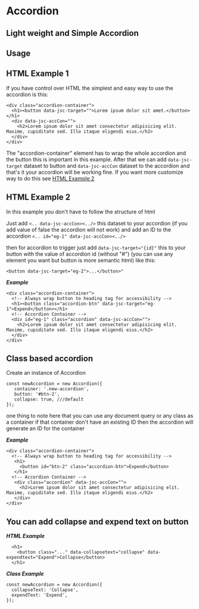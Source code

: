 # Accordion

## Light weight and Simple Accordion

## Usage 

## HTML Example 1

If you have control over HTML the simplest and easy way to use the accordion is this:

```
<div class="accordion-container">
  <h1><button data-jsc-target="">Lorem ipsum dolor sit amet.</button></h1>
  <div data-jsc-accCon="">
    <h2>Lorem ipsum dolor sit amet consectetur adipisicing elit. Maxime, cupiditate sed. Illo itaque eligendi eius.</h2>
  </div>
</div>
```
The "accordion-container" element has to wrap the whole accordion and the button this is important in this example. After that we can add `data-jsc-target` dataset to button and `data-jsc-accCon` dataset to the accordion and that's it your accordion will be working fine.
If you want more customize way to do this see [HTML Example 2](#html-example-2)

## HTML Example 2
In this example you don't have to follow the structure of html

Just add `<.. data-jsc-accCon><../>` this dataset to your accordion (if you add value of false the accordion will not work) and add an ID to the accordion `<.. id="eg-1" data-jsc-accCon><../>`

then for accordion to trigger just add `data-jsc-target="{id}"` this to your button with the value of accordion id (without "#") (you can use any element you want but button is more semantic html) like this:
```
<button data-jsc-target="eg-2">...</button>"
```

***Example***
```
<div class="accordion-container">
  <!-- Always wrap button to heading tag for accessibility -->
  <h1><button class="accordion-btn" data-jsc-target="eg-1">Expend</button></h1>
  <!-- Accordion Container -->
  <div id="eg-1" class="accordion" data-jsc-accCon="">
    <h2>Lorem ipsum dolor sit amet consectetur adipisicing elit. Maxime, cupiditate sed. Illo itaque eligendi eius.</h2>
  </div>
</div>
```

## Class based accordion
Create an instance of Accordion
```
const newAccordion = new Accordion({	
   container: '.new-accordion',
   button: '#btn-2',
   collapse: true, ///default
});
```
one thing to note here that you can use any document query or any class as a container if that container don't have an existing ID then the accordion will generate an ID for the container

***Example***
```
<div class="accordion-container">
  <!-- Always wrap button to heading tag for accessibility -->
   <h1>
     <button id="btn-2" class="accordion-btn">Expend</button>
   </h1>
  <!-- Accordion Container -->
   <div class="accordion" data-jsc-accCon="">
     <h2>Lorem ipsum dolor sit amet consectetur adipisicing elit. Maxime, cupiditate sed. Illo itaque eligendi eius.</h2>
   </div>
</div>
```

## You can add collapse and expend text on button

***HTML Example***

```
  <h1>
    <button class="..." data-collapsetext="collapse" data-expendtext="Expend">Collapse</button>
  </h1>
```

***Class Example***
```
const newAccordion = new Accordion({	
  collapseText: 'Collapse',
  expendText: 'Expend',
});
```